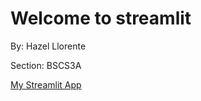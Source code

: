 # Welcome to streamlit

By: Hazel Llorente

Section: BSCS3A

[My Streamlit App](https://silver-xylophone-v6p69x777wrxhxq47-8501.app.github.dev/)

